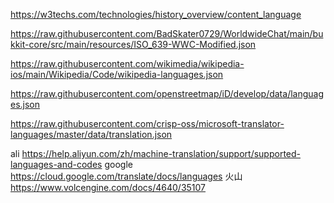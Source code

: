 https://w3techs.com/technologies/history_overview/content_language

https://raw.githubusercontent.com/BadSkater0729/WorldwideChat/main/bukkit-core/src/main/resources/ISO_639-WWC-Modified.json

https://raw.githubusercontent.com/wikimedia/wikipedia-ios/main/Wikipedia/Code/wikipedia-languages.json

https://raw.githubusercontent.com/openstreetmap/iD/develop/data/languages.json

https://raw.githubusercontent.com/crisp-oss/microsoft-translator-languages/master/data/translation.json

ali https://help.aliyun.com/zh/machine-translation/support/supported-languages-and-codes
google https://cloud.google.com/translate/docs/languages
火山 https://www.volcengine.com/docs/4640/35107
